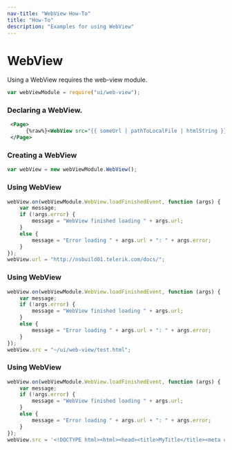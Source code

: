 ```yaml
---
nav-title: "WebView How-To"
title: "How-To"
description: "Examples for using WebView"
---
```

# WebView
Using a WebView requires the web-view module.
``` JavaScript
var webViewModule = require("ui/web-view");
```
### Declaring a WebView.
```XML
 <Page>
      {%raw%}<WebView src="{{ someUrl | pathToLocalFile | htmlString }}" />{%endraw%}
 </Page>
```
### Creating a WebView
``` JavaScript
var webView = new webViewModule.WebView();
```
### Using WebView
``` JavaScript
webView.on(webViewModule.WebView.loadFinishedEvent, function (args) {
    var message;
    if (!args.error) {
        message = "WebView finished loading " + args.url;
    }
    else {
        message = "Error loading " + args.url + ": " + args.error;
    }
});
webView.url = "http://nsbuild01.telerik.com/docs/";
```
### Using WebView
``` JavaScript
webView.on(webViewModule.WebView.loadFinishedEvent, function (args) {
    var message;
    if (!args.error) {
        message = "WebView finished loading " + args.url;
    }
    else {
        message = "Error loading " + args.url + ": " + args.error;
    }
});
webView.src = "~/ui/web-view/test.html";
```
### Using WebView
``` JavaScript
webView.on(webViewModule.WebView.loadFinishedEvent, function (args) {
    var message;
    if (!args.error) {
        message = "WebView finished loading " + args.url;
    }
    else {
        message = "Error loading " + args.url + ": " + args.error;
    }
});
webView.src = '<!DOCTYPE html><html><head><title>MyTitle</title><meta charset="utf-8" /></head><body><span style="color:red">Test</span></body></html>';
```

